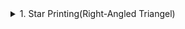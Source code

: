 <details>
<summary>
1. Star Printing(Right-Angled Triangel)
</summary>
Problem: A python program that displays stars in right angled triangular form using nested loop.
</details>